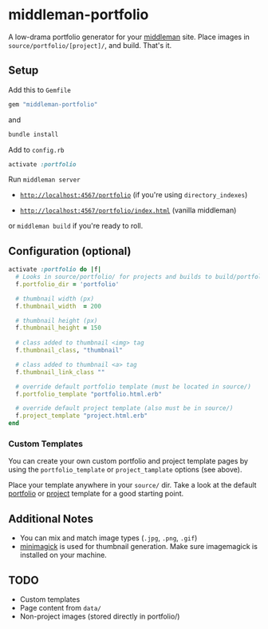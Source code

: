 # middleman-portfolio

A low-drama portfolio generator for your [middleman](https://github.com/middleman/middleman) site. Place images in `source/portfolio/[project]/`, and build. That's it.

## Setup

Add this to `Gemfile`

```rb
gem "middleman-portfolio"
```

and

```sh
bundle install
```

Add to `config.rb`

```rb
activate :portfolio
```

Run `middleman server` 

* [`http://localhost:4567/portfolio`](http://localhost:4567/portfolio) (if you're using `directory_indexes`)

* [`http://localhost:4567/portfolio/index.html`](http://localhost:4567/portfolio/index.html) (vanilla middleman)

or `middleman build` if you're ready to roll.


## Configuration (optional)

```rb
activate :portfolio do |f|
  # Looks in source/portfolio/ for projects and builds to build/portfolio/
  f.portfolio_dir = 'portfolio'

  # thumbnail width (px)
  f.thumbnail_width  = 200 

  # thumbnail height (px)
  f.thumbnail_height = 150
  
  # class added to thumbnail <img> tag
  f.thumbnail_class, "thumbnail"

  # class added to thumbnail <a> tag
  f.thumbnail_link_class ""

  # override default portfolio template (must be located in source/)
  f.portfolio_template "portfolio.html.erb"

  # override default project template (also must be in source/)
  f.project_template "project.html.erb"
end
```

### Custom Templates

You can create your own custom portfolio and project template pages by using the `portfolio_template` or `project_tamplate` options (see above).

Place your template anywhere in your `source/` dir. Take a look at the default [portfolio](https://github.com/dhulihan/middleman-portfolio/blob/master/lib/template/source/portfolio.html.erb) or [project](https://github.com/dhulihan/middleman-portfolio/blob/master/lib/template/source/project.html.erb) template for a good starting point.

## Additional Notes

* You can mix and match image types (`.jpg`, `.png`, `.gif`)
* [minimagick](https://github.com/minimagick/minimagick) is used for thumbnail generation. Make sure imagemagick is installed on your machine.


## TODO

* Custom templates
* Page content from `data/`
* Non-project images (stored directly in portfolio/)